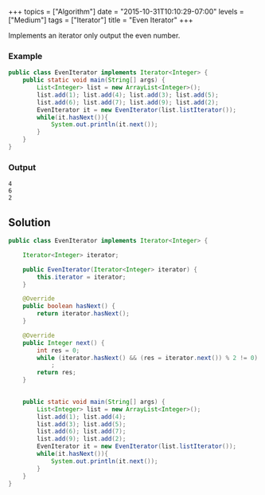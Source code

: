 +++
topics = ["Algorithm"]
date = "2015-10-31T10:10:29-07:00"
levels = ["Medium"]
tags = ["Iterator"]
title = "Even Iterator"
+++

Implements an iterator only output the even number. 
<!--more-->

### Example
```java
public class EvenIterator implements Iterator<Integer> {
    public static void main(String[] args) {
		List<Integer> list = new ArrayList<Integer>();
		list.add(1); list.add(4); list.add(3); list.add(5);
		list.add(6); list.add(7); list.add(9); list.add(2);
		EvenIterator it = new EvenIterator(list.listIterator());
		while(it.hasNext()){
			System.out.println(it.next());
		}
	}
}
```
### Output
```
4
6
2
```
## Solution
```java
public class EvenIterator implements Iterator<Integer> {

	Iterator<Integer> iterator;

	public EvenIterator(Iterator<Integer> iterator) {
		this.iterator = iterator;
	}

	@Override
	public boolean hasNext() {
		return iterator.hasNext();
	}

	@Override
	public Integer next() {
		int res = 0;
		while (iterator.hasNext() && (res = iterator.next()) % 2 != 0)
			;
		return res;
	}

	
	public static void main(String[] args) {
		List<Integer> list = new ArrayList<Integer>();
		list.add(1); list.add(4);
		list.add(3); list.add(5);
		list.add(6); list.add(7);
		list.add(9); list.add(2);
		EvenIterator it = new EvenIterator(list.listIterator());
		while(it.hasNext()){
			System.out.println(it.next());
		}
	}
}
```